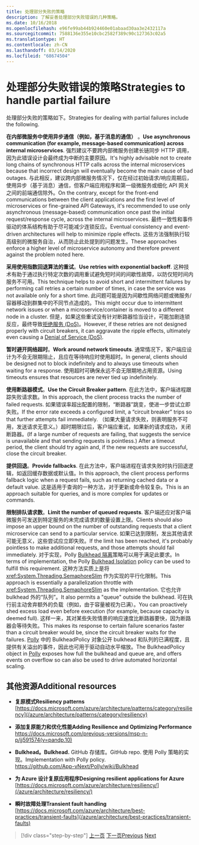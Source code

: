```yaml
---
title: 处理部分失败的策略
description: 了解妥善处理部分失败错误的几种策略。
ms.date: 10/16/2018
ms.openlocfilehash: e96fe99ab44b924460e01abaad30aa3e2432117a
ms.sourcegitcommit: 7588136e355e10cbc2582f389c90c127363c02a5
ms.translationtype: HT
ms.contentlocale: zh-CN
ms.lasthandoff: 03/14/2020
ms.locfileid: "68674504"
---
```

# <a name="strategies-to-handle-partial-failure"></a><span data-ttu-id="244c4-103">处理部分失败错误的策略</span><span class="sxs-lookup"><span data-stu-id="244c4-103">Strategies to handle partial failure</span></span>

<span data-ttu-id="244c4-104">处理部分失败的策略如下。</span><span class="sxs-lookup"><span data-stu-id="244c4-104">Strategies for dealing with partial failures include the following.</span></span>

<span data-ttu-id="244c4-105">**在内部微服务中使用异步通信（例如，基于消息的通信）** 。</span><span class="sxs-lookup"><span data-stu-id="244c4-105">**Use asynchronous communication (for example, message-based communication) across internal microservices**.</span></span> <span data-ttu-id="244c4-106">强烈建议不要跨内部微服务创建长链同步 HTTP 调用，因为此错误设计会最终成为中断的主要原因。</span><span class="sxs-lookup"><span data-stu-id="244c4-106">It's highly advisable not to create long chains of synchronous HTTP calls across the internal microservices because that incorrect design will eventually become the main cause of bad outages.</span></span> <span data-ttu-id="244c4-107">与此相反，建议跨内部微服务情况下，仅在经过初始请求/响应周期后，使用异步（基于消息）通信，但客户端应用程序和第一级微服务或细化 API 网关之间的前端通信除外。</span><span class="sxs-lookup"><span data-stu-id="244c4-107">On the contrary, except for the front-end communications between the client applications and the first level of microservices or fine-grained API Gateways, it's recommended to use only asynchronous (message-based) communication once past the initial request/response cycle, across the internal microservices.</span></span> <span data-ttu-id="244c4-108">最终一致性和事件驱动的体系结构有助于尽可能减少连锁反应。</span><span class="sxs-lookup"><span data-stu-id="244c4-108">Eventual consistency and event-driven architectures will help to minimize ripple effects.</span></span> <span data-ttu-id="244c4-109">这些方法强制执行较高级别的微服务自治，从而防止此处提到的问题发生。</span><span class="sxs-lookup"><span data-stu-id="244c4-109">These approaches enforce a higher level of microservice autonomy and therefore prevent against the problem noted here.</span></span>

<span data-ttu-id="244c4-110">**采用使用指数回退算法的重试**。</span><span class="sxs-lookup"><span data-stu-id="244c4-110">**Use retries with exponential backoff**.</span></span> <span data-ttu-id="244c4-111">这种技术有助于通过执行特定次数的调用重试避免短时间的间歇性故障，以防仅短时间内服务不可用。</span><span class="sxs-lookup"><span data-stu-id="244c4-111">This technique helps to avoid short and intermittent failures by performing call retries a certain number of times, in case the service was not available only for a short time.</span></span> <span data-ttu-id="244c4-112">此问题可能是因为间歇性网络问题或微服务/容器移动到群集中的不同节点造成的。</span><span class="sxs-lookup"><span data-stu-id="244c4-112">This might occur due to intermittent network issues or when a microservice/container is moved to a different node in a cluster.</span></span> <span data-ttu-id="244c4-113">但是，如果这些重试没有针对断路器恰当设计，可能加剧连锁反应，最终导致[拒绝服务 (DoS)](https://en.wikipedia.org/wiki/Denial-of-service_attack)。</span><span class="sxs-lookup"><span data-stu-id="244c4-113">However, if these retries are not designed properly with circuit breakers, it can aggravate the ripple effects, ultimately even causing a [Denial of Service (DoS)](https://en.wikipedia.org/wiki/Denial-of-service_attack).</span></span>

<span data-ttu-id="244c4-114">**暂时避开网络超时**。</span><span class="sxs-lookup"><span data-stu-id="244c4-114">**Work around network timeouts**.</span></span> <span data-ttu-id="244c4-115">通常情况下，客户端应设计为不会无限期阻止，且应在等待响应时使用超时。</span><span class="sxs-lookup"><span data-stu-id="244c4-115">In general, clients should be designed not to block indefinitely and to always use timeouts when waiting for a response.</span></span> <span data-ttu-id="244c4-116">使用超时可确保永远不会无限期地占用资源。</span><span class="sxs-lookup"><span data-stu-id="244c4-116">Using timeouts ensures that resources are never tied up indefinitely.</span></span>

<span data-ttu-id="244c4-117">**使用断路器模式**。</span><span class="sxs-lookup"><span data-stu-id="244c4-117">**Use the Circuit Breaker pattern**.</span></span> <span data-ttu-id="244c4-118">在此方法中，客户端进程跟踪失败请求数。</span><span class="sxs-lookup"><span data-stu-id="244c4-118">In this approach, the client process tracks the number of failed requests.</span></span> <span data-ttu-id="244c4-119">如果错误率超出配置的限制，“断路器”跳变，使进一步尝试立即失败。</span><span class="sxs-lookup"><span data-stu-id="244c4-119">If the error rate exceeds a configured limit, a “circuit breaker” trips so that further attempts fail immediately.</span></span> <span data-ttu-id="244c4-120">（如果大量请求失败，则表明服务不可用，发送请求无意义。）超时期限过后，客户端应重试，如果新的请求成功，关闭断路器。</span><span class="sxs-lookup"><span data-stu-id="244c4-120">(If a large number of requests are failing, that suggests the service is unavailable and that sending requests is pointless.) After a timeout period, the client should try again and, if the new requests are successful, close the circuit breaker.</span></span>

<span data-ttu-id="244c4-121">**提供回退**。</span><span class="sxs-lookup"><span data-stu-id="244c4-121">**Provide fallbacks**.</span></span> <span data-ttu-id="244c4-122">在此方法中，客户端进程在请求失败时执行回退逻辑，如返回缓存数据或默认值。</span><span class="sxs-lookup"><span data-stu-id="244c4-122">In this approach, the client process performs fallback logic when a request fails, such as returning cached data or a default value.</span></span> <span data-ttu-id="244c4-123">这是适用于查询的一种方法，对于更新或命令较复杂。</span><span class="sxs-lookup"><span data-stu-id="244c4-123">This is an approach suitable for queries, and is more complex for updates or commands.</span></span>

<span data-ttu-id="244c4-124">**限制排队请求数**。</span><span class="sxs-lookup"><span data-stu-id="244c4-124">**Limit the number of queued requests**.</span></span> <span data-ttu-id="244c4-125">客户端还应对客户端微服务可发送到特定服务的未完成请求的数量设置上限。</span><span class="sxs-lookup"><span data-stu-id="244c4-125">Clients should also impose an upper bound on the number of outstanding requests that a client microservice can send to a particular service.</span></span> <span data-ttu-id="244c4-126">如果已达到限制，发出其他请求可能无意义，这些尝试应立即失败。</span><span class="sxs-lookup"><span data-stu-id="244c4-126">If the limit has been reached, it's probably pointless to make additional requests, and those attempts should fail immediately.</span></span> <span data-ttu-id="244c4-127">对于实现，Polly [Bulkhead 隔离](https://github.com/App-vNext/Polly/wiki/Bulkhead)策略可以用于满足此要求。</span><span class="sxs-lookup"><span data-stu-id="244c4-127">In terms of implementation, the Polly [Bulkhead Isolation](https://github.com/App-vNext/Polly/wiki/Bulkhead) policy can be used to fulfill this requirement.</span></span> <span data-ttu-id="244c4-128">这种方法实质上是将 <xref:System.Threading.SemaphoreSlim> 作为实现的平行化限制。</span><span class="sxs-lookup"><span data-stu-id="244c4-128">This approach is essentially a parallelization throttle with <xref:System.Threading.SemaphoreSlim> as the implementation.</span></span> <span data-ttu-id="244c4-129">它也允许 bulkhead 外的“队列”。</span><span class="sxs-lookup"><span data-stu-id="244c4-129">It also permits a "queue" outside the bulkhead.</span></span> <span data-ttu-id="244c4-130">可在执行前主动舍弃额外的负载（例如，由于容量被视为已满）。</span><span class="sxs-lookup"><span data-stu-id="244c4-130">You can proactively shed excess load even before execution (for example, because capacity is deemed full).</span></span> <span data-ttu-id="244c4-131">这样一来，其对某些失败情景的响应速度比断路器要快，因为断路器会等待失败。</span><span class="sxs-lookup"><span data-stu-id="244c4-131">This makes its response to certain failure scenarios faster than a circuit breaker would be, since the circuit breaker waits for the failures.</span></span> <span data-ttu-id="244c4-132">[Polly](http://www.thepollyproject.org/) 中的 BulkheadPolicy 对象公开 bulkhead 和队列的已满程度，且提供有关溢出的事件，因此也可用于驱动自动水平缩放。</span><span class="sxs-lookup"><span data-stu-id="244c4-132">The BulkheadPolicy object in [Polly](http://www.thepollyproject.org/) exposes how full the bulkhead and queue are, and offers events on overflow so can also be used to drive automated horizontal scaling.</span></span>

## <a name="additional-resources"></a><span data-ttu-id="244c4-133">其他资源</span><span class="sxs-lookup"><span data-stu-id="244c4-133">Additional resources</span></span>

- <span data-ttu-id="244c4-134">**复原模式**</span><span class="sxs-lookup"><span data-stu-id="244c4-134">**Resiliency patterns**</span></span>\
  [https://docs.microsoft.com/azure/architecture/patterns/category/resiliency](/azure/architecture/patterns/category/resiliency)

- <span data-ttu-id="244c4-135">**添加复原能力和优化性能**</span><span class="sxs-lookup"><span data-stu-id="244c4-135">**Adding Resilience and Optimizing Performance**</span></span>\
  <https://docs.microsoft.com/previous-versions/msp-n-p/jj591574(v=pandp.10)>

- <span data-ttu-id="244c4-136">**Bulkhead。**</span><span class="sxs-lookup"><span data-stu-id="244c4-136">**Bulkhead.**</span></span> <span data-ttu-id="244c4-137">GitHub 存储库。</span><span class="sxs-lookup"><span data-stu-id="244c4-137">GitHub repo.</span></span> <span data-ttu-id="244c4-138">使用 Polly 策略的实现。</span><span class="sxs-lookup"><span data-stu-id="244c4-138">Implementation with Polly policy.</span></span>\
  <https://github.com/App-vNext/Polly/wiki/Bulkhead>

- <span data-ttu-id="244c4-139">**为 Azure 设计复原应用程序**</span><span class="sxs-lookup"><span data-stu-id="244c4-139">**Designing resilient applications for Azure**</span></span>\
  [https://docs.microsoft.com/azure/architecture/resiliency/](/azure/architecture/resiliency/)

- <span data-ttu-id="244c4-140">**瞬时故障处理**</span><span class="sxs-lookup"><span data-stu-id="244c4-140">**Transient fault handling**</span></span>\
  [https://docs.microsoft.com/azure/architecture/best-practices/transient-faults](/azure/architecture/best-practices/transient-faults)

>[!div class="step-by-step"]
><span data-ttu-id="244c4-141">[上一页](handle-partial-failure.md)
>[下一页](implement-retries-exponential-backoff.md)</span><span class="sxs-lookup"><span data-stu-id="244c4-141">[Previous](handle-partial-failure.md)
[Next](implement-retries-exponential-backoff.md)</span></span>
